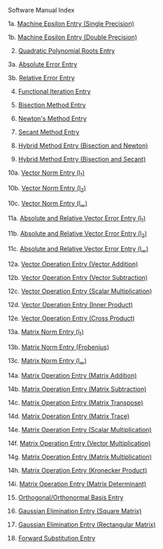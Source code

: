 Software Manual Index

1a. [Machine Epsilon Entry (Single Precision)](https://github.com/CamWeil/math4610/blob/master/softwaremanual/01amaceps.md)

1b. [Machine Epsilon Entry (Double Precision)](https://github.com/CamWeil/math4610/blob/master/softwaremanual/01bdmaceps.md)

2. [Quadratic Polynomial Roots Entry](https://github.com/CamWeil/math4610/blob/master/softwaremanual/02qproots.md)

3a. [Absolute Error Entry](https://github.com/CamWeil/math4610/blob/master/softwaremanual/03aabserr.md)

3b. [Relative Error Entry](https://github.com/CamWeil/math4610/blob/master/softwaremanual/03brelerr.md)

4. [Functional Iteration Entry](https://github.com/CamWeil/math4610/blob/master/softwaremanual/04funciter.md)

5. [Bisection Method Entry](https://github.com/CamWeil/math4610/blob/master/softwaremanual/05bisect.md)

6. [Newton's Method Entry](https://github.com/CamWeil/math4610/blob/master/softwaremanual/06newton.md)

7. [Secant Method Entry](https://github.com/CamWeil/math4610/blob/master/softwaremanual/07secant.md)

8. [Hybrid Method Entry (Bisection and Newton)](https://github.com/CamWeil/math4610/blob/master/softwaremanual/08hybridbn.md)

9. [Hybrid Method Entry (Bisection and Secant)](https://github.com/CamWeil/math4610/blob/master/softwaremanual/09hybridbs.md)

10a. [Vector Norm Entry (l<sub>1</sub>)](https://github.com/CamWeil/math4610/blob/master/softwaremanual/10avecnorml1.md)

10b. [Vector Norm Entry (l<sub>2</sub>)](https://github.com/CamWeil/math4610/blob/master/softwaremanual/10bvecnorml2.md)

10c. [Vector Norm Entry (l<sub>∞</sub>)](https://github.com/CamWeil/math4610/blob/master/softwaremanual/10cvecnormlinf.md)

11a. [Absolute and Relative Vector Error Entry (l<sub>1</sub>)](https://github.com/CamWeil/math4610/blob/master/softwaremanual/11avecerrl1.md)

11b. [Absolute and Relative Vector Error Entry (l<sub>2</sub>)](https://github.com/CamWeil/math4610/blob/master/softwaremanual/11bvecerrl2.md)

11c. [Absolute and Relative Vector Error Entry (l<sub>∞</sub>)](https://github.com/CamWeil/math4610/blob/master/softwaremanual/11cvecerrlinf.md)

12a. [Vector Operation Entry (Vector Addition)](https://github.com/CamWeil/math4610/blob/master/softwaremanual/12avecopsadd.md)

12b. [Vector Operation Entry (Vector Subtraction)](https://github.com/CamWeil/math4610/blob/master/softwaremanual/12bvecopssub.md)

12c. [Vector Operation Entry (Scalar Multiplication)](https://github.com/CamWeil/math4610/blob/master/softwaremanual/12cvecopsmultsc.md)

12d. [Vector Operation Entry (Inner Product)](https://github.com/CamWeil/math4610/blob/master/softwaremanual/12dvecopsdot.md)

12e. [Vector Operation Entry (Cross Product)](https://github.com/CamWeil/math4610/blob/master/softwaremanual/12evecopscross.md)

13a. [Matrix Norm Entry (l<sub>1</sub>)](https://github.com/CamWeil/math4610/blob/master/softwaremanual/13amatnorml1.md)

13b. [Matrix Norm Entry (Frobenius)](https://github.com/CamWeil/math4610/blob/master/softwaremanual/13bmatnormfrob.md)

13c. [Matrix Norm Entry (l<sub>∞</sub>)](https://github.com/CamWeil/math4610/blob/master/softwaremanual/13cmatnormlinf.md)

14a. [Matrix Operation Entry (Matrix Addition)](https://github.com/CamWeil/math4610/blob/master/softwaremanual/14amatopsadd.md)

14b. [Matrix Operation Entry (Matrix Subtraction)](https://github.com/CamWeil/math4610/blob/master/softwaremanual/14bmatopssub.md)

14c. [Matrix Operation Entry (Matrix Transpose)](https://github.com/CamWeil/math4610/blob/master/softwaremanual/14cmatopstransp.md)

14d. [Matrix Operation Entry (Matrix Trace)](https://github.com/CamWeil/math4610/blob/master/softwaremanual/14dmatopstrace.md)

14e. [Matrix Operation Entry (Scalar Multiplication)](https://github.com/CamWeil/math4610/blob/master/softwaremanual/14ematopsmultsc.md)

14f. [Matrix Operation Entry (Vector Multiplication)](https://github.com/CamWeil/math4610/blob/master/softwaremanual/14fmatopsmultvec.md)

14g. [Matrix Operation Entry (Matrix Multiplication)](https://github.com/CamWeil/math4610/blob/master/softwaremanual/14gmatopsmultmat.md)

14h. [Matrix Operation Entry (Kronecker Product)](https://github.com/CamWeil/math4610/blob/master/softwaremanual/14hmatopskron.md)

14i. [Matrix Operation Entry (Matrix Determinant)](https://github.com/CamWeil/math4610/blob/master/softwaremanual/14imatopsdet.md)

15. [Orthogonal/Orthonormal Basis Entry](https://github.com/CamWeil/math4610/blob/master/softwaremanual/15orthbasis.md)

16. [Gaussian Elimination Entry (Square Matrix)](https://github.com/CamWeil/math4610/blob/master/softwaremanual/16sqgauss.md)

17. [Gaussian Elimination Entry (Rectangular Matrix)](https://github.com/CamWeil/math4610/blob/master/softwaremanual/17rectgauss.md)

18. [Forward Substitution Entry](https://github.com/CamWeil/math4610/blob/master/softwaremanual/18forsub.md)
